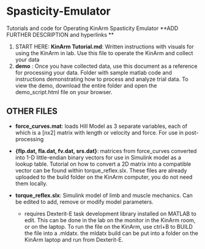 # Spasticity-Emulator
Tutorials and code for Operating KinArm Spasticity Emulator **ADD FURTHER DESCRIPTION and hyperlinks **


 1. START HERE: **KinArm Tutorial.md**: Written instructions with visuals for using the KinArm in lab. Use this file to operate the KinArm and collect your data
 2.  **demo** : Once you have collected data, use this document as a reference for processing your data.
 Folder with sample matlab code and instructions demonstrating how to process and analyze trial data. To view the demo, download the entire folder and open the demo_script.html file on your browser. 

## OTHER FILES
- **force_curves.mat**: loads Hill Model as 3 separate variables, each of which is a [nx2] matrix with length or velocity and force. For use in post-processing

- **{flp.dat, fla.dat, fv.dat, srs.dat}**: matrices from force_curves converted into 1-D little-endian binary vectors for use in Simulink model as a lookup table. Tutorial on how to convert a 2D matrix into a compatible vector can be found within torque_reflex.slx. These files are already uploaded to the build folder on the KinArm computer, you do not need them locally. 

- **torque_reflex.slx**: Simulink model of limb and muscle mechanics. Can be edited to add, remove or modify model parameters. 
	- requires Dexterit-E task development library installed on MATLAB to edit. This can be done in the lab on the monitor in the KinArm room, or on the laptop. To run the file on the KinArm, use ctrl+B to BUILD the file into a .mldatx. the mldatx build can be put into a folder on the KinArm laptop and run from Dexterit-E.



